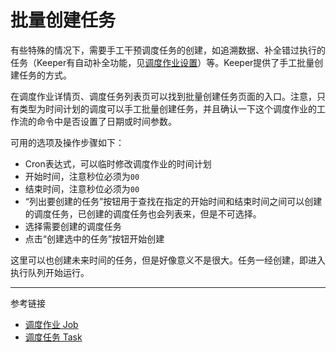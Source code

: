 # 批量创建任务

有些特殊的情况下，需要手工干预调度任务的创建，如追溯数据、补全错过执行的任务（Keeper有自动补全功能，见[调度作业设置](/keeper/job.md)）等。Keeper提供了手工批量创建任务的方式。

在调度作业详情页、调度任务列表页可以找到批量创建任务页面的入口。注意，只有类型为时间计划的调度可以手工批量创建任务，并且确认一下这个调度作业的工作流的命令中是否设置了日期或时间参数。

可用的选项及操作步骤如下：

* Cron表达式，可以临时修改调度作业的时间计划
* 开始时间，注意秒位必须为`00`
* 结束时间，注意秒位必须为`00`
* “列出要创建的任务”按钮用于查找在指定的开始时间和结束时间之间可以创建的调度任务，已创建的调度任务也会列表来，但是不可选择。
* 选择需要创建的调度任务
* 点击“创建选中的任务”按钮开始创建

这里可以也创建未来时间的任务，但是好像意义不是很大。任务一经创建，即进入执行队列开始运行。


---
参考链接

* [调度作业 Job](/keeper/job.md)
* [调度任务 Task](/keeper/task.md)